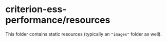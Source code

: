 # criterion-ess-performance/resources

This folder contains static resources (typically an `"images"` folder as well).
